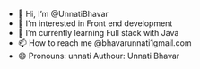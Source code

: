 - 👋 Hi, I’m @UnnatiBhavar
- 👀 I’m interested in Front end development
- 🌱 I’m currently learning Full stack with Java
- 📫 How to reach me @bhavarunnati1gmail.com
- 😄 Pronouns: unnati 
   Authour: Unnati Bhavar

<!---
UnnatiBhavar/UnnatiBhavar is a ✨ special ✨ repository because its `README.md` (this file) appears on your GitHub profile.
You can click the Preview link to take a look at your changes.
--->
